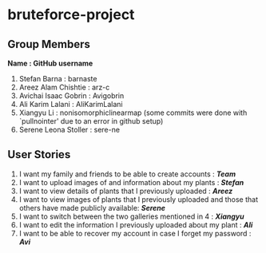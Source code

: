# bruteforce-project

## Group Members

**Name : GitHub username**

1. Stefan Barna : barnaste
2. Areez Alam Chishtie : arz-c
3. Avichai Isaac Gobrin : Avigobrin
4. Ali Karim Lalani : AliKarimLalani
5. Xiangyu Li : nonisomorphiclinearmap (some commits were done with `pullnointer' due to an error in github setup)
6. Serene Leona Stoller : sere-ne

## User Stories

1. I want my family and friends to be able to create accounts : ***Team***
2. I want to upload images of and information about my plants : ***Stefan***
3. I want to view details of plants that I previously uploaded : ***Areez***
4. I want to view images of plants that I previously uploaded and those that others have made publicly available: ***Serene***
5. I want to switch between the two galleries mentioned in 4 : ***Xiangyu***
6. I want to edit the information I previously uploaded about my plant : ***Ali***
7. I want to be able to recover my account in case I forget my password : ***Avi***

